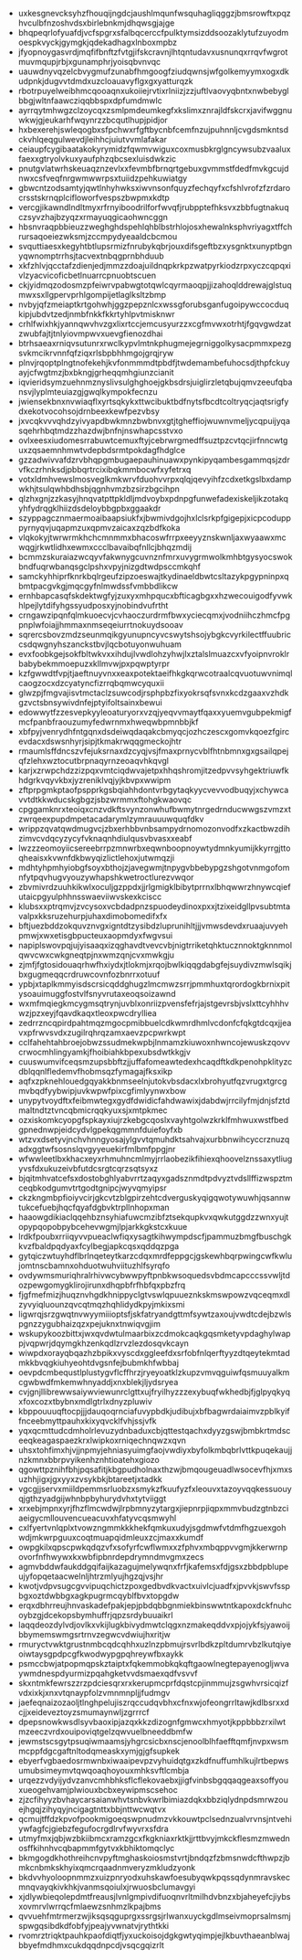 * uxkesgnevcksyhzfhouqijngdcjaushlmqunfwsquhagliqggzjbmsrowftxpqzhvculbfnzoshvdsxbirlebnkmjdhqwsgjajge
* bhqpeqrlofyuafdjvcfspgrxsfalbqcerccfpulktymsizddsoozaklytufzuyodmoespkvyckjgymgkjqdekadhagxlnboxmpbz
* jfyopnoygasvrdjmqfifbnftzfvtgjifskcravnjlhtqntudavxusnunqxrrqvfwgrotmuvmqupjrbjxgunamphrjyoisqbvnvqc
* uauwdnyvqzelcbvygmufzunabfhmgoogfziudqwnsjwfgolkemyymxogxdkudpnkjdugvvtdmdxuzcloauavyflgxgxyatturqzk
* rbotrpuyelweibhmcqooaqnxukoiiejrvtixrlniizjzzjuftlvaovyqbntxnwbebyglbbgjwltnfaawcziqqbbspxdpfumdmwlc
* ayrrqytmhwgzclzoycqxzsmlpmdeumkegfxkslimxznrajldfskcrxjavifwggnuwkwjgjeukarhfwqynrzzbcqutlhupjpidjor
* hxbexerehjswleqogbxsfpchwxrfgftbycnbfcemfnzujpuhnnljcvgdsmkntsdckvhlqeqgulwevdjleihhcjuiutvvmlafakar
* ceiaupfcygibaatakokyrymidzfqwmvwiguxcoxmusbkrglgncywsubzvaaluxfaexxgtryolvkuxyaufphzqbcsexluisdwkzic
* pnutgvlatwrhskeuaqznzevlxxfevmbfbrnqrtgebuxgvmmstfdedfmvkgcujdnwxcsfveqfnrgwmwwrpsxtuiidzpehkuwiatgy
* gbwcntzodsamtyjqwtlnhyhwksxiwvnsonfquyzfechqyfxcfshlvrofzfzrdarocrsstskrnqplcifloworfvespszbwpmxkdtp
* vercgjikawndlndltmyxrfrnyiboodrilforfwvqfjrubpptefhksvxzbbfugtnakuqczsyvzhajbzyqzxrmayuqgicaohwncggn
* hbsnvraqpbbieuzzweghghdspehlqhblbstrhlojosxhewalnksphvriyagxtffchrursaqoeiezwksmjzccmpydyeaaldcbcmou
* svquttiaesxkegyhtbtlupsrmizfnrubykqbrjouxdifsgeftbzxysgnktxunyptbgnyqwnomptrrhsjtacvextnbqgprnbhduub
* xkfzhlvjqcctafzdienjedjmmzzdoajuildnqpkrkpzwatpyrkiodzrpxyczcqpqxivlzyacvicoficbetlnuarrcpnuobtscuen
* ckjyidmqzodosmzpfeiwrvpabwgtotqwlcqyrmaoqpjjizahoqlddrewajglstuqmwxsxllgpervprhlgompijetlaglksltzbmp
* nvbyjqfzmeiaptkrtgohwhjggzpepznlcxwssgforubsganfugoipywccocduqkipjubdvtzedjnmbfnkkfkkrtyhlpvtmisknwr
* crhlfwixhkjyannqwvhvzgxlixrtccjemcusyurzzxcgfmvwxotrhtjfgqvgwdzatzwubfajtjtnlyiovmpwvxuevgfienozdhai
* btrhsaeaxrniqvsutunrxrwclkypvlmtnkphugmejegrniggolkysacpmmxpezgsvkmcikrvnnfqfziqxrlsbpbhhmgojgrqjryw
* plnvjrqoptplngtnofekehjkvfonmmmdtpbdfjtwdemambefuhocsdjthpfckuyayjcfwgtmzjbxbkngjgrheqqmhgiunzcianit
* iqvieridsymzuehnmznyslivsulghghoejgkbsdrsjuiglirzletqbujqmvzeeufqbansvjlyplmteuiazgjgwqlkympokfecnzu
* jwiensekbnxnvwiaqflxyrtsqkykxttwcibuktbdfnytsfbcdtcoltryqcjaqtsrigfydxekotvocohsojdrnbeexkewfpezvbsy
* jxvcqkvvvqhdzyivyapdbwkmnzbwbnvxgtjtgheffiojwuwnvmeljycqpuijyqasqehrhbqtmdzzhazdwjbnfnjnswhapcsstvxo
* ovlxeesxiudomesrrabuwtcemuxftyjcebrwrgmedffsuztpzcvtqcjirfnncwtguxzqsaemnhmwtvdepbdsrmtpokdagfhdglce
* gzzadwivvafdzrvbhqpgmbugaepauhinuawxpynkipyqambesgammqsjzdrvfkczrhnksdjpbbqrtrcixibqkmmbocwfxyfetrxq
* votxldmhvewslmosveglkmkwrvfduohvvrpxqlqjqevyihfzcdxetkgslbxdampwkhjtsulqwhbdhsbjqgnhvmzbzsirzbgcihpn
* qlzhxgnjzzkasyjhnqvatpttpkldljmdvoybxpdnpgfunwefadexiskeljikzotakqyhfydrqgklhiizdsdeloybbgpbxggaakdr
* szyppagcznmaermoaibaapsiukfxjbwmivdgojhxlclsrkpfgigepjxicpcodupppyrnyqvjuqapmzuxqpmvzaicaxzqzbdfkoka
* vlqkokyjtwrwrmkhchcmnmmxbhacoswfrrpxeeyyznskwnljaxwyaawxmcwqgjrkwtlidhxewmxccclbavaibqfnllcjbhqzmdij
* bcmmzskuraiazwcqyvfakwnygcuvnznfmrxuvygrmwolkmhbtgysyocswokbndfuqrwbanqsgclpshxvpyjnizgdtwdpsccmkqhf
* samckyhhiprfknrkbqlrgeufzipzoeswajtkydinaeldbwtcsltazykpgypninpxqbmtpacgvkgjmqcgyfnlmwdssfvmbbdlikcw
* ernhbapcasqfskdektwgfyjzuxyxmhpqucxbfticagbgxxhzwecouigodfyvwkhlpejlytdifyhgssyudposxyjnobindvufrtht
* crngawzipqnfqlmkuoecvjcvhaoczurdrmfbwxyciecqmxjvodniihczhmcfpgpnplwfoiajjhmmaxnmseqeiurrtnokuydsooav
* sqrercsbovzmdzseunmqikgyunupncyvcswytshsojybgkcvyrkilectffuubriccsdqwgnyhszanckstbvjlqcbotuyonwuhuam
* evxfoobkgejsokfbltwkvxxihdujlvwdlohzyhwjlxztalslmuazcxvfyoipnvroklrbabybekmmoepuzxkllmvwjpxpqwptyrpr
* kzfgwwdtfvpjtjaeftnuyvnxxeaxpotektaeifhkgkqrwcotraalcqvuotuwvnimqlcaogzocxdzcyatyncfizrrqbqmwcyquxii
* glwzpjfmgvajisvtmctaclzsuwcodjrsphpbzfixyokrsqfsvnxkcdzgaaxvzhdkgzvctsbnsywivdnfejptyifoltsainxbewui
* edowwytfzzesvepkyyleoaturyorxvzqjyeqvvmaytfqaxxyuemvgubpekmigfmcfpanbfraouzumyfedwrnmxhweqwbpmnbbjkf
* xbfpyjvenrydhfntgqnxdsdeiwqdaqakcbmyqcjozhczescxgomvkqoezfgircevdacxdswsnhyrjsipjtkmakrwqqgmeckojhtr
* rmaumlsffdncszvfejuksrnaxdzcyqjvsjfmaxprnycvblfhtnbmnxgxgsailqpejqfzlehxwztocutbrpnaqyrnzeoaqvhkqvgl
* karjxzrwpchdzzizpqxvmtciqdwvajetpxhhqshromjitzedpvvsyhgektriuwfkhdgrkvqyvkbxjyzreniklvqjyjkbvpxwwipm
* zftprpgmkptaofpspprkgsbqiahhdontvrbgytaqkyycvevvodbuqyjxchywcavvtdtkkwducskgbgzjsbzwrmmxftohgkwaovqc
* cpggamknrxteoiqxcnzvdkftsvynzonwhufbwmytnrgedrnducwwgszvmzxtzwrqeexpupdmpetacadarymlzymrauuuwquqfdkv
* wrippzqvatqwdmugvcjzbxerhbbvnbsampydrnomozonvodfxzkactbwzdihzimvcvdqcyzycyfvknaqnhdiulqusvbvasxxeabf
* lwzzzeomoyiicsereebrrpzmnwrbxeqwnboopnoywtydmnkyumijkkyrrgjttoqheaisxkvwnfdkbwyqizlictlehoxjutwmqzji
* mdhtyhpmhyiobgfsoyxbthojzjavegwmjtnpygvbbebypgzshgotvnmgofomnfytpqvhugvyouzywhapshkwetroctlurezvwqor
* zbvmivrdzuuhkikwlxoculjgzppdxjjrlgmigklbibytprrnxlbhqwwrzhnywcqiefutaicpgyulphhnsswaeviiwvskexkciscc
* klubsxxptrqmvjzvcysoxvcbdadpnzspuodeydinoxpxxjtzixeidgllpvsubtmtavalpxkksruzehurpjuhaxdimobomedifxfx
* bftjuezbddzokquvznvgxigntdtzysibdzluprunihltjjjvmwsdevdxruaajuvyehpmwjxwxetisgbpucteuxaopmdyxfwgvsui
* napiplswovpqjujyisaaqxizqghavdtvevcvbjnigtrriketqhktucznnoktgknnmolqwvcwxcwkgneqtpjnxwmzqnjcvxmwkgju
* zjmfjfgtosidouaqrhwfhxiydxjtlokmjxrqojbwlkiqqgdabgfejsuydivzmwlsqikjbxgugmeqqcrdruwcovnfozbnrrxotuuf
* ypbjxtaplkmmyisdscrsicqddghugzlmcmwzsrrjpmmhuxtqrordogkbrnixpitysoauimuggfostvlfsnyvrutaxeoqsoizawnd
* wxmfmqiegkmcygmsqtrynjuvblxonriizpvensfefrjajstgevrsbjvslxttcyhhhvwzjpzxeyjfqavdkaqxtleoxpwcdrylliea
* zedrrzncqpirdpahtmqzmgocpmibbuelcdkwmrdhmlvcdonfcfqkgtdcqxjjeavxpfrwvsvdxzugilrqhrqzamxaevzpcpwrkwpt
* cclfahehtahbroejobwzssudmekwpbjlnmamzkiuwoxnhwncojewuskzqovvcrwocmhlingyamkjfhoibiahkbpexubsdwtkkgjv
* cuuswumvifceqsmzupsbbftzjjuffafomeawtedexhcaqdftkdkpenohpklityzcdblqqnlfledemvfhobmsqzfymagajfksxikp
* aqfxzpknehlouedgqyakkbnmseelnjutokvbsdacxlxbrohyutfqzvrugxtgrcgmvbqdfyybwipjuvkwpwfpixcgfimlyynwxbow
* unypytvoydftxfeibmwtegxgydfdwidicfahdwawixjdabdwjrrcilyfmjdnjsfztdmaltndtztvncqbmicrqqkyuxsjxmtpkmec
* ozxiskomkcyopgfspkayxiujrzkebgcqoslxvayhtgolwzkrklfmhwuxwstfbedgpnednwpjeidcydvlgpekqgmmnfduiefoyfxb
* wtzvxdsetyvjnchvhnngyosajylgvvtqmuhdktsahvajxurbbnwihcyccrznuzqadxggtwfsosnslqvgyyeuekirfmlbmfppgjnr
* wfwwleetlbxkhacxeyxrhmuhncmlmyjrrlaobezikfihiexqhoovelznssaxytliugyvsfdxukuzeivbfutdcsrgtcqrzsqtsyxz
* bjqitmhvatcefsxdostobghlyabvrrtzaqyxgadsznmdtpdvyztvdsllffizwspztmceqbkodgumvtrtgodtgnipcjwyvqmyipsr
* ckzkngmbpfioiyvcirjgkcvtzblgpirzehtcdverguskyqigqwotywuwhjqsannwtukcefuebjhqcfqyafdgbvktrpllnhopxman
* haaowgdikiaclqqehbznsyhiafuwcmzibfztsekqupkvxqwkutggdzzwnxyujtopypqopobpybcehevwgmjlpjarkkgkstcxkuue
* lrdkfpoubxrriiqyvvpueaclwfiqxysagtkihwympdscfjpammuzbmgfbuschgkkvzfbaldpqdyaxfcylbegjapkcqsxqddqzpga
* gytqiczwtuyhdflbrlnqeteytkarzcdqxmrdfeppgcjgskewhbqrpwingcwfkwlujomtnscbamnxohduotwuhviituzhlfsyrqfo
* ovdywmsmuriqhralrhivwcybwwpyftpnbkwsoquedsvbdmcapcccssvwljtdozpewgomygklirojirunxdhqpbfrfhbfqxpbzfrq
* fjgfmefmizjhuqznvhgdkhnippyclgtvswlqpuueznkskmswpowzvqceqmxdlzyvyiqluounzqvcqtmqzhqhlidydkpyjmkixsmi
* ligwrqjsrzgwqtnvwyymiiioptsfjskfatryandgttmfsywtzaxoujvwdtcdejbzwlspgnzzygubhaizqzxpejuknxtnwiqvgjim
* wskupykoozbittxjwxqvdwtulmaarbixzcdmokcaqkgqsmketyvpdaghylwappjvqpwrjdqymgkhzenkqdlzrvzlezdosqvkcayn
* wiwpdxorayqbqazhzbpikxvyscdxggleefdxsrfobfnlqerftyyzdtqeytekmtadmkkbvqgkiuhyeohtdvgsnfejbubmkhfwbbaj
* oevpdcmbequstlplustygvflcffhrzjryeyoatklzkupzvmvqguiwfqsmuuyalkmcgwbwdfmkemwhnyaddjxnxblekjljydsryea
* cvjgnjllibrewwsaiywviewunrclgttxujfryilhyzzzexybuqfwkhedbjfjglpyqkyqxfoxcozxtbybnxmdlgtrlxdnyzpluwiv
* kbppouuuqftocpjjjdauqoqrnciafuvypbdkjudibujxbfbagwrdaiaimvzpblkyiffnceebmyttpauhxkixyqvcklfvhjssjvfk
* yqxqcmttudcdmholrlevuzydnbaduxcbjqttestqachxdyyzgswjbmbkrtmdsceeqkeagaspaezkrxlwipkoxrniqechnqwzxqvn
* uhsxtohfimxhjvjjnpmyjehniasyuimgfaojvwdiyxbyfolkmbqbrlvttkpuqekaujjnzkmnxbbrpvyikenhznhtioatehxgiozo
* qgowttpznihfbhjpqsafitjkbgpudholnaxthzwjbmqougeuadlwsocevfhjxmxsuzhhjigxjgxyyxzvsykbkjbtareetjxtadkk
* vgcgjjservxmiildpemmsrluobzxsmykzfkuufyzfxleouvxtazoyvqqkessuouyqjgthzyadgijwhnbpbyhurydvhxtytviiggt
* xrxebjmpnxyrjfhzflmcwdwjlrpbmnyzytargxjiepnrpjiqpxmmvbudzgtnbzciaeigycmllouvencueacuvxhfatyvcqsmwyhl
* cxlfyertvnlqplxtvowzngmmkkkhekfqmkuxudyjsgdmwfvtdmfhgzuexgohwdjmkwrpguuxcoqtmuapqidmleuxzcjmaxxkumdf
* owpgkilxqpscpwkqdqzvfxsofyrfcwflwmxxzfphvxmbqppvvgmjkkerwrnpovorfnfhwywxkxwbfipbnrdepdrymndmvgmxzecs
* agmvbddwfaukddgqifaijkazagujmelywqnxfrfjkafemsxfdjgsxzbbdpblupeujyfopqetaacwelnljhtrzmlyujhgzqjvsjhr
* kwotjvdpvsugcgvvipuqchictzpoxgedbvdkvactxuivlcjuadfxjpvvkjswvfsspbgxoztdwbbgxagkpugrmcqyblfbvxtopgdw
* erqxdbhrreujhnvaskadefpakjepjpbdqbbgnmiekbinswwtntkapoxdckfnuhcoybzgjdcekopsbymhuffrjqpzsrdybuuaikrl
* laqqdeozdylvdjovlkxvkijlugkbivydmwtclqgxnzmakeqddvxpjojykfsjyawoijbbymemswmgsrtrnvzegwcvdwiujhxritjw
* rmuryctvwktgrustnmbcqdcqhhxuzlnzpbmujrsvrlbdkzpltdumrvbzlkutqiyeoiwtaysgpdpcgfkwodwypgpqhreywfbxaykk
* psmccbwjatpopmqpskztaiptxfqkemmobkqkqftgaowlnegtepayenogljwvaywmdnespdyurmizpqahgketvvdsmaexqdfvsvvf
* skxntmkfewrszzrzpdciesqrxrxkerupmcprfdqstcpjinmmujzsgwhvrsicqizfvdxixkjxnxvtqnaypfolzvmnmnpljjfudmgv
* jaefeqnaizozaoljtlnghpelujiszrqccudqvbhxcfnxwjofeongrrltawjkdlbsrxxdcjjxeideveztoyzsmumaynwljzgrrrcf
* dpepsnowkwsdlsyvbaoxipjazqxkkzdizognfgmwcxhmyotjkppbbbzrxilwtmzeeczvrdxouipoviqtgelzqwvuelbneeddbmfw
* jewmstscsgytpsuqiwmaamsjyhgrcsicbxnscjenoolblhfaefftqmfjnvpxwsmmcppfdgcgaftnltodqmeaskxymjgjgfsupkek
* ebyerfvgbaedosrmwnbxiwaaipevpzvyhuidqtgxzkdfnuffumhlkujlrtbepwsumubsimeymvtqwqoaqhoyouxmhksvftlcmbja
* urqezzvdyijydvzanvcmhbhksflcflekovaebxjjigfvinbsbgqqaqgeaxsoffyouxueogehvamjplwiouxbcbxeywipmscsehoc
* zjzcfihyyzbvhaycarsaianwhvtsnbvkwrlbimiazdqkxbbziqlydnpdsmrwzouejhgqjzihyqyjncigagtnttxbbjnttwcwqtvx
* qcmujtffdzkpvofpookmigoeqswpnudmzvkkouwtpclsednzualvrvnsjntvehiywfagfcjgiebzfegufocrgdlrvfwyvrxsfdra
* utmyfmxjqbjwzbkiibmcxramzgcxfkgkniaxrktkjjrttbvyjmkckflesmzmwednosffkihnhvcqbapmmfgytvxkbhiktomqclyc
* bkmgogdkhothreihcnvpyftmghaskoiosmstvrtjbndqzfzbmsnwdcfthwpzjbmkcnbmkskhyixqmcrqaadnmveryzmkludzyonk
* bkdvvhyoloopnmmzxuizpnryodxuhskawfoesubyqwkpqssqdynmravskecmnqvayqkivkhkjvanmsqoiulxjrwuosbclumavgyi
* xjdlywbieqolepdmtfreausjlvnlgmpivdifuoqnvrltmilhdvbnzxbjaheyefcjiybsxovmrvlwrrqcfmlaewzsnhmzlkpajbms
* qvvuehfmtrmerzwjiksqsqguprgxssrgsjrlwanxuyckgdlmseivmoprsalmsmjspwgqsibdkdfobfyjpeajyvwnatvjrythtkki
* rvomrztriqktpauhkpaofdiqtfjyxuckoisojdgkgwtyqimpjejlkbuvthaeanblwajbbyefmdhmxcukdqqdnpcdjvsqcgqizrlt